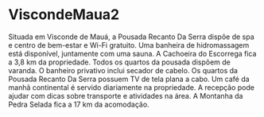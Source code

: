 # ViscondeMaua2
Situada em Visconde de Mauá, a Pousada Recanto Da Serra dispõe de spa e centro de bem-estar e Wi-Fi gratuito. Uma banheira de hidromassagem está disponível, juntamente com uma sauna. A Cachoeira do Escorrega fica a 3,8 km da propriedade. Todos os quartos da pousada dispõem de varanda. O banheiro privativo inclui secador de cabelo. Os quartos da Pousada Recanto Da Serra possuem TV de tela plana a cabo.  Um café da manhã continental é servido diariamente na propriedade.  A recepção pode ajudar com dicas sobre transporte e atividades na área.  A Montanha da Pedra Selada fica a 17 km da acomodação. 
